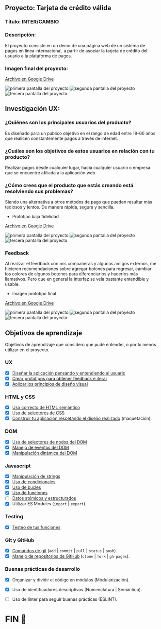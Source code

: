 ## Proyecto: Tarjeta de crédito válida

### Título: INTER/CAMBIO

### Descripción: 

El proyecto consiste en un demo de una página web de un sistema de pagos en línea internacional, a partir de asociar la tarjeta de crédito del usuario a la plataforma de pagos.

### Imagen final del proyecto:

[Archivo en Google Drive](https://drive.google.com/open?id=1iWJKUKxsiDcDGEXYA_aechq2y_6nIa__)

![primera pantalla del proyecto](https://github.com/moinoirmarie/LIM012-card-validation/blob/master/imagenes/Pant/001.PNG)
![segunda pantalla del proyecto](https://github.com/moinoirmarie/LIM012-card-validation/blob/master/imagenes/Pant/002.PNG)
![tercera pantalla del proyecto](https://github.com/moinoirmarie/LIM012-card-validation/blob/master/imagenes/Pant/003.PNG)

## Investigación UX:

### ¿Quiénes son los principales usuarios del producto?

Es diseñado para un público objetivo en el rango de edad entre 18-60 años que realicen constantemente pagos a través de internet.

### ¿Cuáles son los objetivos de estos usuarios en relación con tu producto?

Realizar pagos desde cualquier lugar, hacia cualquier usuario o empresa que se encuentre afiliada a la aplicación web.

### ¿Cómo crees que el producto que estás creando está resolviendo sus problemas?

Siendo una alternativa a otros métodos de pago que pueden resultar más tediosos y lentos. De manera rápida, segura y sencilla.

* Prototipo baja fidelidad

[Archivo en Google Drive](https://drive.google.com/open?id=1Ybf5f8bgzBW7V43IBGhh1vb4vbO1lkCj)

![primera pantalla del proyecto](https://github.com/moinoirmarie/LIM012-card-validation/blob/master/imagenes/Baja/001.jpg)
![segunda pantalla del proyecto](https://github.com/moinoirmarie/LIM012-card-validation/blob/master/imagenes/Baja/002.jpg)
![tercera pantalla del proyecto](https://github.com/moinoirmarie/LIM012-card-validation/blob/master/imagenes/Baja/003.jpg)

### Feedback

Al realizar el feedback con mis compañeras y algunos amigos externos, me hicieron recomendaciones sobre agregar botones para regresar, cambiar los colores de algunos botones para diferenciarlos y hacerlos más llamativos. Pero que en general la interfaz se veía bastante entendible y usable.

* Imagen prototipo final

[Archivo en Google Drive](https://drive.google.com/open?id=1MsPD7gjvN7dd2qnILWW8TxomsEHcy94B)

![primera pantalla del proyecto](https://github.com/moinoirmarie/LIM012-card-validation/blob/master/imagenes/Alta/001.PNG)
![segunda pantalla del proyecto](https://github.com/moinoirmarie/LIM012-card-validation/blob/master/imagenes/Alta/002.PNG)
![tercera pantalla del proyecto](https://github.com/moinoirmarie/LIM012-card-validation/blob/master/imagenes/Alta/003.PNG)

## Objetivos de aprendizaje

Objetivos de aprendizaje que considero que pude entender, o por lo menos utilizar en el proyecto.

### UX

* [x] [Diseñar la aplicación pensando y entendiendo al usuario](https://lms.laboratoria.la/cohorts/lim-2020-01-bc-core-lim012/courses/intro-ux/01-el-proceso-de-diseno/00-el-proceso-de-diseno)
* [x] [Crear prototipos para obtener feedback e iterar](https://lms.laboratoria.la/cohorts/lim-2020-01-bc-core-lim012/courses/product-design/00-sketching/00-sketching)
* [x] [Aplicar los principios de diseño visual](https://lms.laboratoria.la/cohorts/lim-2020-01-bc-core-lim012/courses/product-design/01-visual-design/01-visual-design-basics)

### HTML y CSS

* [x] [Uso correcto de HTML semántico](https://developer.mozilla.org/en-US/docs/Glossary/Semantics#Semantics_in_HTML)
* [x] [Uso de selectores de CSS](https://developer.mozilla.org/es/docs/Web/CSS/Selectores_CSS)
* [x] [Construir tu aplicación respetando el diseño realizado](https://lms.laboratoria.la/cohorts/lim-2020-01-bc-core-lim012/courses/css/01-css/02-boxmodel-and-display) (maquetación).

### DOM

* [x] [Uso de selectores de nodos del DOM](https://lms.laboratoria.la/cohorts/lim-2020-01-bc-core-lim012/courses/browser/02-dom/03-1-dom-methods-selection)
* [x] [Manejo de eventos del DOM](https://lms.laboratoria.la/cohorts/lim-2020-01-bc-core-lim012/courses/browser/02-dom/04-events)
* [x] [Manipulación dinámica del DOM](https://developer.mozilla.org/es/docs/Referencia_DOM_de_Gecko/Introducci%C3%B3n)

### Javascript

* [x] [Manipulación de strings](https://lms.laboratoria.la/cohorts/lim-2020-01-bc-core-lim012/courses/javascript/06-strings/01-strings)
* [x] [Uso de condicionales](https://lms.laboratoria.la/cohorts/lim-2020-01-bc-core-lim012/courses/javascript/02-flow-control/01-conditionals-and-loops)
* [x] [Uso de bucles](https://lms.laboratoria.la/cohorts/lim-2020-01-bc-core-lim012/courses/javascript/02-flow-control/02-loops)
* [x] [Uso de funciones](https://lms.laboratoria.la/cohorts/lim-2019-09-bc-core-lim011/courses/javascript/02-flow-control/03-functions)
* [ ] [Datos atómicos y estructurados](https://www.todojs.com/tipos-datos-javascript-es6/)
* [x] Utilizar ES Modules (`import` | `export`).

### Testing

* [x] [Testeo de tus funciones](https://jestjs.io/docs/es-ES/getting-started)

### Git y GitHub

* [x] [Comandos de git](https://lms.laboratoria.la/cohorts/lim-2019-09-bc-core-lim011/courses/scm/01-git/04-commands)
  (`add` | `commit` | `pull` | `status` | `push`).
* [x] [Manejo de repositorios de GitHub](https://lms.laboratoria.la/cohorts/lim-2019-09-bc-core-lim011/courses/scm/02-github/01-github)  (`clone` | `fork` | `gh-pages`).

### Buenas prácticas de desarrollo

* [x] Organizar y dividir el código en módulos (Modularización).
* [x] Uso de identificadores descriptivos (Nomenclatura | Semántica).
* [ ] Uso de linter para seguir buenas prácticas (ESLINT).


# FIN :rocket:

